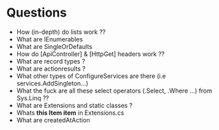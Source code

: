 # Questions

- How (in-depth) do lists work ??
- What are IEnumerables
- What are SingleOrDefaults
- How do [ApiController] & [HttpGet] headers work ??
- What are record types ?
- What are actionresults ?
- What other types of ConfigureServices are there (i.e services.AddSingleton...)
- What the fuck are all these select operators (.Select, .Where ...) from Sys.Linq ??
- What are Extensions and static classes ?
- Whats **this Item item** in Extensions.cs
- What are createdAtAction